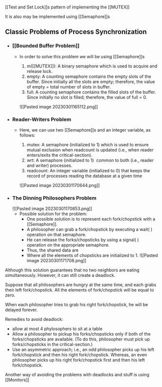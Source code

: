 [[Test and Set Lock]]s pattern of implementing the [[MUTEX]]

It is also may be implemented using [[Semaphore]]s


## Classic Problems of Process Synchronization
- ### [[Bounded Buffer Problem]]
	- In order to solve this problem we will be using [[Semaphore]]s
		1. m([[MUTEX]]): A binary semaphore which is used to acquire and release lock.
		2. empty: A counting semaphore contains the empty slots of the buffer. Since initially all the slots are empty; therefore, the value of empty = total number of slots in buffer.
		3. full: A counting semaphore contains the filled slots of the buffer. Since initially no slot is filled; therefore, the value of full = 0.
		
		![[Pasted image 20230301165112.png]]
- ### Reader-Writers Problem
	- Here, we can use two [[Semaphore]]s and an integer variable, as follows:
		1. mutex: A semaphore (initialized to 1) which is used to ensure mutual exclusion when readcount is updated (i.e., when reader enters/exits the critical-section).
		2. wrt: A semaphore (initialized to 1)  common to both (i.e., reader and writer) processes.
		3. readcount: An integer variable (initialized to 0) that keeps the record of processes reading the database at a given time
		
		![[Pasted image 20230301170644.png]]
- ### The Dinning Philosophers Problem
	 ![[Pasted image 20230301170853.png]]
	 - Possible solution for the problem:
		 - One possible solution is to represent each fork/chopstick with a [[Semaphore]].
		 - A philosopher can grab a fork/chopstick by executing a wait( ) operation on that semaphore.
		 - He can release the forks/chopsticks by using a signal( ) operation on the appropriate semaphore.
		 - Thus, the shared data are
		 - Where all the elements of chopsticks are initialized to 1.
		![[Pasted image 20230301171708.png]]


Although this solution guarantees that no two neighbors are eating simultaneously. However, it can still create a deadlock. 

Suppose that all philosophers are hungry at the same time, and each grabs their left fork/chopstick. All the elements of fork/chopstick will be equal to zero.

When each philosopher tries to grab his right fork/chopstick, he will be delayed forever.

Remedies to avoid deadlock:
- allow at most 4 phylosophers to sit at a table
- Allow a philosopher to pickup his forks/chopsticks only if both of the forks/chopsticks are available. (To do this, philosopher must pick up forks/chopsticks in the critical-section.)
- Use an asymmetric approach; i.e., an odd philosopher picks up his left fork/chopstick and then his right fork/chopstick. Whereas, an even philosopher picks up his right fork/chopstick first and then his left fork/chopstick.

Another way of avoiding the problems with deadlocks and stuff is using [[Monitors]]

